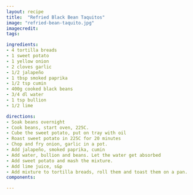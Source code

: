 ```yaml
---
layout: recipe
title:  "Refried Black Bean Taquitos"
image: "refried-bean-taquito.jpg"
imagecredit: 
tags:

ingredients:
- 4 tortilla breads
- 1 sweet potato
- 1 yellow onion
- 2 cloves garlic
- 1/2 jalapeño
- 1 tbsp smoked paprika
- 1/2 tsp cumin
- 400g cooked black beans
- 3/4 dl water
- 1 tsp bullion
- 1/2 lime

directions:
- Soak beans overnight
- Cook beans, start oven, 225C.
- Cube the sweet potato, put on tray with oil
- Roast sweet potato in 225C for 20 minutes
- Chop and fry onion, garlic in a pot.
- Add jalapeño, smoked paprika, cumin
- Add water, bullion and beans. Let the water get absorbed
- Add sweet potato and mash the mixture. 
- Add lime juice, s&p
- Add mixture to tortilla breads, roll them and toast them on a pan.
components: 

---
```


